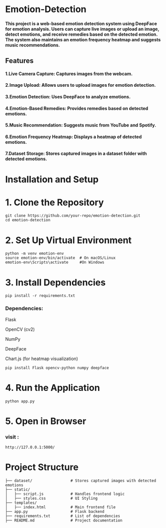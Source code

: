 # Emotion-Detection
#### This project is a web-based emotion detection system using DeepFace for emotion analysis. Users can capture live images or upload an image, detect emotions, and receive remedies based on the detected emotion. The system also maintains an emotion frequency heatmap and suggests music recommendations.
## Features
#### 1.Live Camera Capture: Captures images from the webcam.

#### 2.Image Upload: Allows users to upload images for emotion detection.

#### 3.Emotion Detection: Uses DeepFace to analyze emotions.

#### 4.Emotion-Based Remedies: Provides remedies based on detected emotions.

#### 5.Music Recommendation: Suggests music from YouTube and Spotify.

#### 6.Emotion Frequency Heatmap: Displays a heatmap of detected emotions.

#### 7.Dataset Storage: Stores captured images in a dataset folder with detected emotions.
# Installation and Setup
# 1. Clone the Repository
```
git clone https://github.com/your-repo/emotion-detection.git
cd emotion-detection
```
# 2. Set Up Virtual Environment
```
python -m venv emotion-env
source emotion-env/bin/activate  # On macOS/Linux
emotion-env\Scripts\activate     #On Windows
```
# 3. Install Dependencies
```
pip install -r requirements.txt
```
### Dependencies:

Flask

OpenCV (cv2)

NumPy

DeepFace

Chart.js (for heatmap visualization)
```
pip install Flask opencv-python numpy deepface
```
# 4. Run the Application
```
python app.py
```
# 5. Open in Browser
### visit :
```
http://127.0.0.1:5000/
```
# Project Structure
```
├── dataset/                 # Stores captured images with detected emotions
├── static/
│   ├── script.js            # Handles frontend logic
│   ├── styles.css           # UI Styling
├── templates/
│   ├── index.html           # Main frontend file
├── app.py                   # Flask backend
├── requirements.txt         # List of dependencies
├── README.md                # Project documentation
```
<!-- Failed to upload "Screenshot 2025-03-07 104930.png" -->
